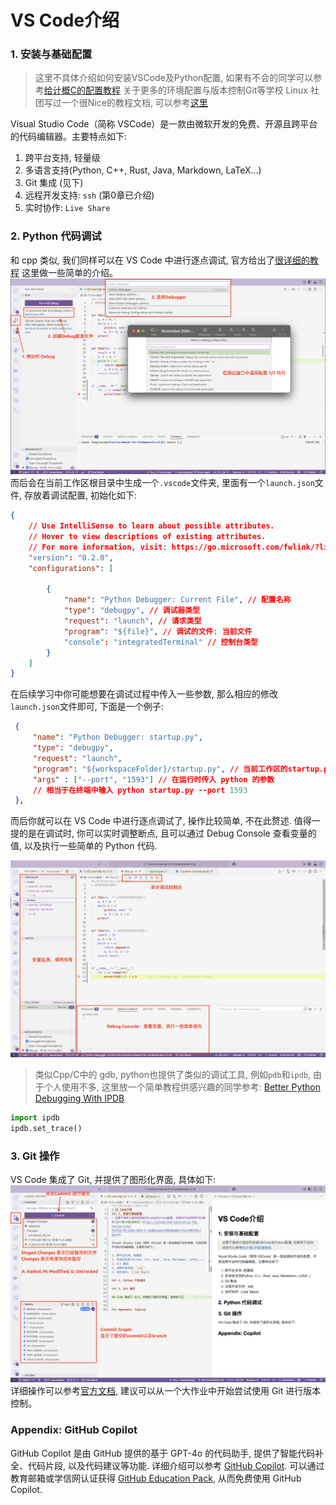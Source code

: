 # VS Code介绍
### 1. 安装与基础配置
> 这里不具体介绍如何安装VSCode及Python配置, 如果有不会的同学可以参考[给计概C的配置教程](https://unexpected-saturnalia-734.notion.site/Python-VS-Code-2025-2-1a481e3e5e798106a88cf91dc496f65c?pvs=4)
> 关于更多的环境配置与版本控制Git等学校 Linux 社团写过一个很Nice的教程文档, 可以参考[这里](https://missing.lcpu.dev/basic/01-introduction)

Visual Studio Code（简称 VSCode）是一款由微软开发的免费、开源且跨平台的代码编辑器。主要特点如下: 

1. 跨平台支持, 轻量级
2. 多语言支持(Python, C++, Rust, Java, Markdown, LaTeX...)
3. Git 集成 (见下)
4. 远程开发支持: `ssh` (第0章已介绍)
5. 实时协作: `Live Share`

### 2. Python 代码调试

和 cpp 类似, 我们同样可以在 VS Code 中进行逐点调试, 官方给出了[很详细的教程](https://code.visualstudio.com/docs/python/debugging#_initialize-configurations) 这里做一些简单的介绍。
![Python Debug](./images/python-debug.png)
而后会在当前工作区根目录中生成一个`.vscode`文件夹, 里面有一个`launch.json`文件, 存放着调试配置, 初始化如下:

```json
{
    // Use IntelliSense to learn about possible attributes.
    // Hover to view descriptions of existing attributes.
    // For more information, visit: https://go.microsoft.com/fwlink/?linkid=830387
    "version": "0.2.0",
    "configurations": [

        {
            "name": "Python Debugger: Current File", // 配置名称
            "type": "debugpy", // 调试器类型
            "request": "launch", // 请求类型
            "program": "${file}", // 调试的文件: 当前文件
            "console": "integratedTerminal" // 控制台类型
        }
    ]
}
```

在后续学习中你可能想要在调试过程中传入一些参数, 那么相应的修改`launch.json`文件即可, 下面是一个例子:

```json
 {
     "name": "Python Debugger: startup.py",
     "type": "debugpy",
     "request": "launch",
     "program": "${workspaceFolder}/startup.py", // 当前工作区的startup.py文件
     "args" : ["--port", "1593"] // 在运行时传入 python 的参数
     // 相当于在终端中输入 python startup.py --port 1593
 },

```

而后你就可以在 VS Code 中进行逐点调试了, 操作比较简单, 不在此赘述. 值得一提的是在调试时, 你可以实时调整断点, 且可以通过 Debug Console 查看变量的值, 以及执行一些简单的 Python 代码.

![Debug Console](./images/python-debug-console.png)

> 类似Cpp/C中的 gdb, python也提供了类似的调试工具, 例如`pdb`和`ipdb`, 由于个人使用不多, 这里放一个简单教程供感兴趣的同学参考: [Better Python Debugging With IPDB](https://hasil-sharma.github.io/2017-05-13-python-ipdb/) 

```python 
import ipdb
ipdb.set_trace()
```



### 3. Git 操作

VS Code 集成了 Git, 并提供了图形化界面, 具体如下:
![Git](./images/git-vscode.png)
详细操作可以参考[官方文档](https://code.visualstudio.com/docs/sourcecontrol/intro-to-git), 建议可以从一个大作业中开始尝试使用 Git 进行版本控制。

### Appendix: GitHub Copilot
GitHub Copilot 是由 GitHub 提供的基于 GPT-4o 的代码助手, 提供了智能代码补全、代码片段, 以及代码建议等功能. 详细介绍可以参考 [GitHub Copilot](https://github.com/features/copilot). 可以通过教育邮箱或学信网认证获得 [GitHub Education Pack](https://education.github.com/pack), 从而免费使用 GitHub Copilot. 

